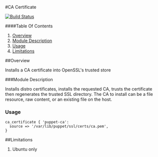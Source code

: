 #CA Certificate

[![Build Status](https://travis-ci.org/spjmurray/puppet-ca_certificate.png?branch=master)](https://travis-ci.org/spjmurray/puppet-ca_certificate)

####Table Of Contents

1. [Overview](#overview)
2. [Module Description](#module-description)
3. [Usage](#usage)
4. [Limitations](#limitations)

##Overview

Installs a CA certificate into OpenSSL's trusted store

###Module Description

Installs distro certificates, installs the requested CA, trusts the certificate
then regenerates the trusted SSL directory.  The CA to install can be a file
resource, raw content, or an existing file on the host.

### Usage

```puppet
ca_certificate { 'puppet-ca':
  source => '/var/lib/puppet/ssl/certs/ca.pem',
}
```
##Limitations

1. Ubuntu only
